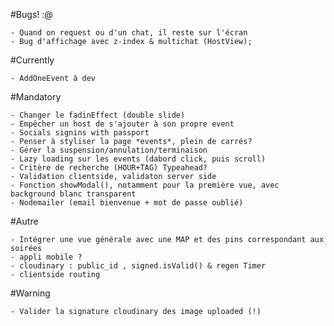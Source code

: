 
#Bugs! :@
	
	- Quand on request ou d'un chat, il reste sur l'écran
	- Bug d'affichage avec z-index & multichat (HostView);	

#Currently
	
	- AddOneEvent à dev

#Mandatory 
	
	- Changer le fadinEffect (double slide)
	- Empêcher un host de s'ajouter à son propre event
	- Socials signins with passport 
	- Penser à styliser la page *events*, plein de carrés?
	- Gérer la suspension/annulation/terminaison
	- Lazy loading sur les events (dabord click, puis scroll)
	- Critère de recherche (HOUR+TAG) Typeahead? 
	- Validation clientside, validaton server side
	- Fonction showModal(), notamment pour la première vue, avec background blanc transparent
	- Nodemailer (email bienvenue + mot de passe oublié)  


#Autre 

	- Intégrer une vue générale avec une MAP et des pins correspondant aux soirées
	- appli mobile ?
	- cloudinary : public_id , signed.isValid() & regen Timer
	- clientside routing



#Warning
		
	- Valider la signature cloudinary des image uploaded (!)
 